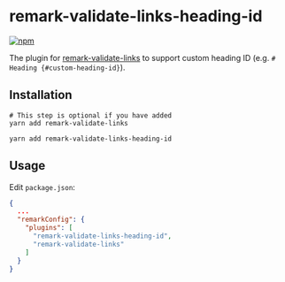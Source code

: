# remark-validate-links-heading-id

[![npm](https://img.shields.io/npm/v/remark-validate-links-heading-id?color=blue)](https://www.npmjs.com/package/remark-validate-links-heading-id)

The plugin for [remark-validate-links](https://github.com/remarkjs/remark-validate-links) to support custom heading ID (e.g. `# Heading {#custom-heading-id}`).

## Installation

```shell
# This step is optional if you have added
yarn add remark-validate-links

yarn add remark-validate-links-heading-id
```

## Usage

Edit `package.json`:

```json
{
  ...
  "remarkConfig": {
    "plugins": [
      "remark-validate-links-heading-id",
      "remark-validate-links"
    ]
  }
}
```
